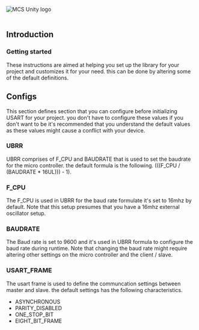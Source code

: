 ![MCS Unity logo](https://github.com/MCS-Unity/mcs-backend/blob/master/resources/mcsunity_logo.png)
<br/><br/>

## Introduction

### Getting started

These instructions are aimed at helping you set up the library for your project and customizes it for
your need. this can be done by altering some of the default definitions.

## Configs 

This section defines section that you can configure before initializing USART for your project.
you don't have to configure these values if you don't want to be it's recommended that you 
understand the default values as these values might cause a conflict with your device.

### UBRR
UBRR comprises of F_CPU and BAUDRATE that is used to set the baudrate for the micro controller.
the default formula is the following. (((F_CPU / (BAUDRATE * 16UL))) - 1).

### F_CPU
The F_CPU is used in UBRR for the baud rate formulate it's set to 16mhz by default.
Note that this setup presumes that you have a 16mhz external oscillator setup.

### BAUDRATE
The Baud rate is set to 9600 and it's used in UBRR formula to configure the baud rate
during runtime. Note that changing the baud rate might require altering other settings
on the micro controller and the client / slave.

### USART_FRAME
The usart frame is used to define the communcation settings between master and slave.
the default settings has the following characteristics.

* ASYNCHRONOUS
* PARITY_DISABLED
* ONE_STOP_BIT 
* EIGHT_BIT_FRAME
